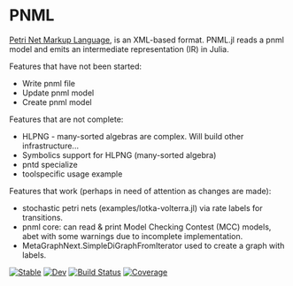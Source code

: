 # PNML

[Petri Net Markup Language](https://www.pnml.org), is an XML-based format.
PNML.jl reads a pnml model and emits an intermediate representation (IR) in Julia.

Features that have not been started:
  - Write pnml file
  - Update pnml model
  - Create pnml model
  
Features that are not complete:
  - HLPNG - many-sorted algebras are complex. Will build other infrastructure...
  - Symbolics support for HLPNG (many-sorted algebra)
  - pntd specialize
  - toolspecific usage example

Features that work (perhaps in need of attention as changes are made):
  - stochastic petri nets (examples/lotka-volterra.jl) via rate labels for transitions.
  - pnml core: can read & print Model Checking Contest (MCC) models, abet with some warnings due to incomplete implementation.
  - MetaGraphNext.SimpleDiGraphFromIterator used to create a graph with labels.

[![Stable](https://img.shields.io/badge/docs-stable-blue.svg)](https://strangehurst.github.io/PNML.jl/stable)
[![Dev](https://img.shields.io/badge/docs-dev-blue.svg)](https://strangehurst.github.io/PNML.jl/dev)
[![Build Status](https://github.com/strangehurst/PNML.jl/workflows/CI/badge.svg)](https://github.com/strangehurst/PNML.jl/actions)
[![Coverage](https://codecov.io/gh/strangehurst/PNML.jl/branch/master/graph/badge.svg)](https://codecov.io/gh/strangehurst/PNML.jl)
